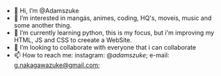 - 👋 Hi, I’m @Adamszuke
- 👀 I’m interested in mangás, animes, coding, HQ's, moveis, music and some another thing.
- 🌱 I’m currently learning python, this is my focus, but i'm improving my HTML, JS and CSS to creeate a WebSite.
- 💞️ I’m looking to collaborate with everyone that i can collaborate
- 📫 How to reach me: instagram: @_adamszuke_;  e-mail: g.nakagawazuke@gmail.com;
    

<!---
Adamszuke/Adamszuke is a ✨ special ✨ repository because its `README.md` (this file) appears on your GitHub profile.
You can click the Preview link to take a look at your changes.
--->

